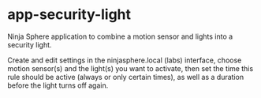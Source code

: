 # app-security-light
Ninja Sphere application to combine a motion sensor and lights into a security light.

Create and edit settings in the ninjasphere.local (labs) interface, choose motion sensor(s) and the light(s) you want to activate, then set the time this rule should be active (always or only certain times), as well as a duration before the light turns off again.
